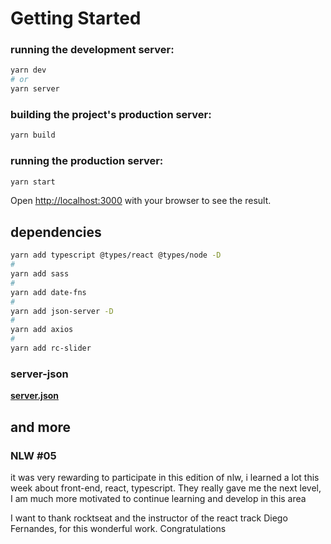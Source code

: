 # Getting Started

### running the development server:

```bash
yarn dev
# or
yarn server
```
### building the project's production server:

```bash
yarn build
```

### running the production server:

```bash
yarn start
```


Open [http://localhost:3000](http://localhost:3000) with your browser to see the result.

## dependencies


```bash
yarn add typescript @types/react @types/node -D
# 
yarn add sass
#
yarn add date-fns
#
yarn add json-server -D
#
yarn add axios
#
yarn add rc-slider
```
### server-json
**[server.json](https://s3.us-west-2.amazonaws.com/secure.notion-static.com/c4ea48b9-25ef-4267-aa02-f4815e2a3459/server.json?X-Amz-Algorithm=AWS4-HMAC-SHA256&X-Amz-Credential=AKIAT73L2G45O3KS52Y5%2F20210422%2Fus-west-2%2Fs3%2Faws4_request&X-Amz-Date=20210422T173301Z&X-Amz-Expires=86400&X-Amz-Signature=025f8a7ee3c71ee883b25142cf921fd8661f733228f7a31e27a3c4b9e294e0f8&X-Amz-SignedHeaders=host&response-content-disposition=filename%20%3D%22server.json%22)**

## and more

### NLW #05

it was very rewarding to participate in this edition of nlw, i learned a lot this week about front-end, react, typescript. They really gave me the next level, I am much more motivated to continue learning and develop in this area

I want to thank rocktseat and the instructor of the react track Diego Fernandes, for this wonderful work. Congratulations

